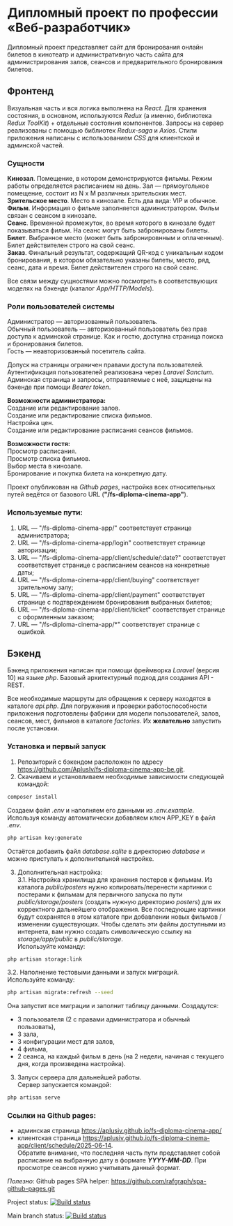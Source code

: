 # Дипломный проект по профессии «Веб-разработчик»

Дипломный проект представляет сайт для бронирования онлайн билетов в кинотеатр и административную часть сайта для администрирования залов, сеансов и предварительного бронирования билетов.

## Фронтенд
Визуальная часть и вся логика выполнена на *React*. Для хранения состояния, в основном, используются *Redux* (а именно, библиотека *Redux ToolKit*) + отдельные состояния компонентов. Запросы на сервер реализованы с помощью библиотек  *Redux-saga* и *Axios*. Стили приложения написаны с использованием *CSS* для клиентской и админской частей.

### Сущности

**Кинозал**. Помещение, в котором демонстрируются фильмы. Режим работы определяется расписанием на день. Зал — прямоугольное помещение, состоит из N х M различных зрительских мест.    
**Зрительское место**. Место в кинозале. Есть два вида: VIP и обычное.   
**Фильм**. Информация о фильме заполняется администратором. Фильм связан с сеансом в кинозале.   
**Сеанс**. Временной промежуток, во время которого в кинозале будет показываться фильм. На сеанс могут быть забронированы билеты.   
**Билет**. Выбранное место (может быть забронировнным и оплаченным). Билет действителен строго на свой сеанс.    
**Заказ**. Финальный результат, содержащий QR-код c уникальным кодом бронирования, в котором обязательно указаны билеты, место, ряд, сеанс, дата и время. Билет действителен строго на свой сеанс.   

Все связи между сущностями можно посмотреть в соответствующих моделях на бэкенде (каталог *App/HTTP/Models*).

### Роли пользователей системы
Администратор — авторизованный пользователь.   
Обычный пользователь — авторизованный пользователь без прав доступа к админской странице. Как и гостю, доступна страница поиска и бронирования билетов.    
Гость — неавторизованный посетитель сайта.   

Допуск на страницы ограничен правами доступа пользователей. Аутентификация пользователей реализована через *Laravel Sanctum*. Админская страница и запросы, отправляемые с неё, защищены на бэкенде при помощи *Bearer token*.

**Возможности администратора:**    
Создание или редактирование залов.   
Создание или редактирование списка фильмов.   
Настройка цен.   
Создание или редактирование расписания сеансов фильмов.   

**Возможности гостя:**    
Просмотр расписания.    
Просмотр списка фильмов.    
Выбор места в кинозале.   
Бронирование и покупка билета на конкретную дату.    

Проект опубликован на *Github pages*, настройка всех относительных путей ведётся 
от базового URL (**"/fs-diploma-cinema-app"**).   

### Используемые пути:
1) URL — "/fs-diploma-cinema-app/" соответствует странице администратора;
2) URL — "/fs-diploma-cinema-app/login" соответствует странице авторизации;
3) URL — "/fs-diploma-cinema-app/client/schedule/:date?" соответствует соответствует странице с расписанием сеансов на конкретные даты;
4) URL — "/fs-diploma-cinema-app/client/buying" соответствует зрительному залу;
5) URL — "/fs-diploma-cinema-app/client/payment" соответствует странице с подтвреждением бронирования выбранных билетов;
6) URL — "/fs-diploma-cinema-app/client/ticket" соответствует странице с оформленным заказом;
7) URL — "/fs-diploma-cinema-app/*" соответствует странице с ошибкой.


## Бэкенд
Бэкенд приложения написан при помощи фреймворка *Laravel* (версия 10) на языке *php*. Базовый архитектурный подход для создания API - REST.

Все необходимые маршруты для обращения к серверу находятся в каталоге *api.php*. Для погружения и проверки работоспособности приложения подготовлены фабрики для модели пользователей, залов, сеансов, мест, фильмов в каталоге *factories*. Их **желательно** запустить после установки.

### Установка и первый запуск
1. Репозиторий с бэкендом расположен по адресу <https://github.com/AplusIv/fs-diploma-cinema-app-be.git>.
2. Скачиваем и установливаем необходимые зависимости следующей командой:   
```bash
composer install
```
Создаем файл *.env* и наполняем его данными из *.env.example*.           
Используя команду автоматически добавляем ключ APP_KEY в файл *.env*.    
```bash
php artisan key:generate
```
Остаётся добавить файл *database.sqlite* в директорию *database* и можно приступать к дополнительной настройке.     

3. Дополнительная настройка:         
    3.1. Настройка хранилища для хранения постеров к фильмам. Из каталога *public/posters* нужно копировать/перенести картинки с постерами к фильмам для первичного запуска по пути *public/storage/posters* (создать нужную директорию *posters*) для их корректного дальнейшего отображения. Все последующие картинки будут сохранятся в этом каталоге при добавлении новых фильмов / изменении существующих.
    Чтобы сделать эти файлы доступными из интернета, вам нужно создать символическую ссылку на *storage/app/public* в *public/storage*.   
    Используйте команду:   
```bash
php artisan storage:link
```    
  3.2. Наполнение тестовыми данными и запуск миграций.   
  Используйте команду:        
```bash
php artisan migrate:refresh --seed
```     
  Она запустит все миграции и заполнит таблицу данными. Создадутся:
  - 3 пользователя (2 с правами администратора и обычный пользовать),
  - 3 зала, 
  - 3 конфигурации мест для залов,
  - 4 фильма,
  - 2 сеанса, на каждый фильм в день (на 2 недели, начиная с текущего дня, когда произведена настройка).

3. Запуск сервера для дальнейшей работы.   
Сервер запускается командой:
```bash
php artisan serve
```

### Ссылки на Github pages:
- админская страница <https://aplusiv.github.io/fs-diploma-cinema-app/> 
- клиентская страница <https://aplusiv.github.io/fs-diploma-cinema-app/client/schedule/2025-06-14>.   
Обратите внимание, что последняя часть пути представляет собой расписание на выбранную дату в формате ***YYYY-MM-DD***. При просмотре сеансов нужно учитывать данный формат. 

*Полезно*:
Github pages SPA helper: <https://github.com/rafgraph/spa-github-pages.git>

Project status: [![Build status](https://ci.appveyor.com/api/projects/status/7c8wk508qtjlbfh6?svg=true)](https://ci.appveyor.com/project/AplusIv/fs-diploma-cinema-app-fe)

Main branch status: [![Build status](https://ci.appveyor.com/api/projects/status/7c8wk508qtjlbfh6/branch/main?svg=true)](https://ci.appveyor.com/project/AplusIv/fs-diploma-cinema-app-fe/branch/main)


